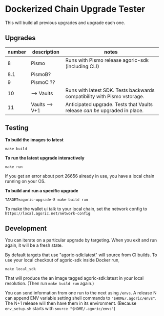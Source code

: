 # Dockerized Chain Upgrade Tester

This will build all previous upgrades and upgrade each one.

## Upgrades

| number | description    | notes                                                                      |
| ------ | -------------- | -------------------------------------------------------------------------- |
| 8      | Pismo          | Runs with Pismo release agoric-sdk (including CLI)                         |
| 8.1    | PismoB?        |
| 9      | PismoC ??      |
| 10     | --> Vaults     | Runs with latest SDK. Tests backwards compatibility with Pismo vstorage.   |
| 11     | Vaults --> V+1 | Anticipated upgrade. Tests that Vaults release _can be_ upgraded in place. |

## Testing

**To build the images to latest**

```shell
make build
```

**To run the latest upgrade interactively**

```shell
make run
```

If you get an error about port 26656 already in use, you have a local chain running on your OS.

**To build and run a specific upgrade**

```shell
TARGET=agoric-upgrade-8 make build run
```

To make the wallet ui talk to your local chain, set the network config to
`https://local.agoric.net/network-config`

## Development

You can iterate on a particular upgrade by targeting. When you exit and run again, it will be a fresh state.

By default targets that use "agoric-sdk:latest" will source from CI builds. To use your local checkout of agoric-sdk inside Docker run,

```shell
make local_sdk
```

That will produce the an image tagged agoric-sdk:latest in your local resolution. (Then run `make build run` again.)

You can send information from one run to the next using `/envs`. A release N can append ENV variable setting shell commands to `"$HOME/.agoric/envs"`. The N+1 release will then have them in its environment. (Because `env_setup.sh` starts with `source "$HOME/.agoric/envs"`)
